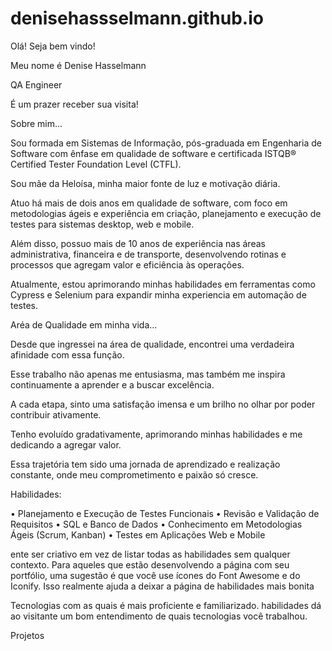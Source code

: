 # denisehassselmann.github.io

Olá! Seja bem vindo!

Meu nome é Denise Hasselmann

QA Engineer

É um prazer receber sua visita!

Sobre mim...

Sou formada em Sistemas de Informação, pós-graduada em Engenharia de Software com ênfase em qualidade de software e certificada ISTQB® Certified Tester Foundation Level (CTFL).

Sou mãe da Heloísa, minha maior fonte de luz e motivação diária.

Atuo há mais de dois anos em qualidade de software, com foco em metodologias ágeis e experiência em criação, planejamento e execução de testes para sistemas desktop, web e mobile.

Além disso, possuo mais de 10 anos de experiência nas áreas administrativa, financeira e de transporte, desenvolvendo rotinas e processos que agregam valor e eficiência às operações.

Atualmente, estou aprimorando minhas habilidades em ferramentas como Cypress e Selenium para expandir minha experiencia em automação de testes.

Aréa de Qualidade em minha vida...

Desde que ingressei na área de qualidade, encontrei uma verdadeira afinidade com essa função.

Esse trabalho não apenas me entusiasma, mas também me inspira continuamente a aprender e a buscar excelência.

A cada etapa, sinto uma satisfação imensa e um brilho no olhar por poder contribuir ativamente.

Tenho evoluído gradativamente, aprimorando minhas habilidades e me dedicando a agregar valor.

Essa trajetória tem sido uma jornada de aprendizado e realização constante, onde meu comprometimento e paixão só cresce.

Habilidades:

• Planejamento e Execução de Testes Funcionais • Revisão e Validação de Requisitos • SQL e Banco de Dados • Conhecimento em Metodologias Ágeis (Scrum, Kanban) • Testes em Aplicações Web e Mobile

ente ser criativo em vez de listar todas as habilidades sem qualquer contexto. Para aqueles que estão desenvolvendo a página com seu portfólio, uma sugestão é que você use ícones do Font Awesome e do Iconify. Isso realmente ajuda a deixar a página de habilidades mais bonita

Tecnologias com as quais é mais proficiente e familiarizado. habilidades dá ao visitante um bom entendimento de quais tecnologias você trabalhou.

Projetos
